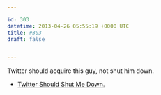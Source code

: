 ```yaml
---

id: 303
datetime: 2013-04-26 05:55:19 +0000 UTC
title: #303
draft: false


---
```


Twitter should acquire this guy, not shut him down. 

 
 * [Twitter Should Shut Me Down.](http://edu.mkrecny.com/thoughts/twitter-should-shut-me-down)


